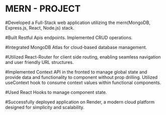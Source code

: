   # MERN - PROJECT

#Developed a Full-Stack web application utilizing the mern(MongoDB, Express.js, React, Node.js) stack.

#Built Restful Apis endpoints. Implemented CRUD operations.

#Integrated MongoDB Atlas for cloud-based database management.

#Utilized React-Router for client side routing, enabling seamless navigation and user friendly URL structures.

#Implemented Context API in the fronted to manage global state and provide data and functionality to component without prop drilling. Utilized useContext hook to consume context values within functional components.

#Used React Hooks to manage component state.

#Successfully deployed application on Render, a modern cloud platform designed for simplicity and scalability.

